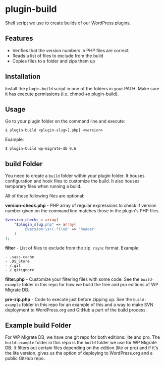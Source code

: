 plugin-build
============

Shell script we use to create builds of our WordPress plugins.

Features
--------

* Verifies that the version numbers in PHP files are correct
* Reads a list of files to exclude from the build
* Copies files to a folder and zips them up

Installation
------------

Install the `plugin-build` script in one of the folders in your PATH. Make
sure it has execute permissions (i.e. chmod +x plugin-build).

Usage
-----

Go to your plugin folder on the command line and execute:

    $ plugin-build <plugin-slug>[.php] <version>

Example:

    $ plugin-build wp-migrate-db 0.6

build Folder
------------

You need to create a `build` folder within your plugin folder. It houses
configuration and hook files to customize the build. It also houses temporary
files when running a build.

All of these following files are optional:

**version-check.php** - PHP array of regular expressions to check if version
number given on the command line matches those in the plugin's PHP files.

```php
$version_checks = array(
	"$plugin_slug.php" => array(
		'@Version:\s+(.*)\n@' => 'header'
	)
);
```

**filter** - List of files to exclude from the zip. `rsync` format. Example:

```
- .sass-cache
- .DS_Store
- /.git
- /.gitignore
```

**filter.php** - Customize your filtering files with some code. See the
`build-example` folder in this repo for how we build the free and pro editions of WP
Migrate DB.

**pre-zip.php** - Code to execute just before zipping up. See the `build-example`
folder in this repo for an example of this and a way to make SVN deployment to
WordPress.org and GitHub a part of the build process.

Example build Folder
--------------------

For WP Migrate DB, we have one git repo for both editions: lite and pro. The
`build-example` folder in this repo is the `build` folder we use for WP
Migrate DB. It filters out certain files depending on the edition (lite or
pro) and if it's the lite version, gives us the option of deploying to
WordPress.org and a public GitHub repo.
